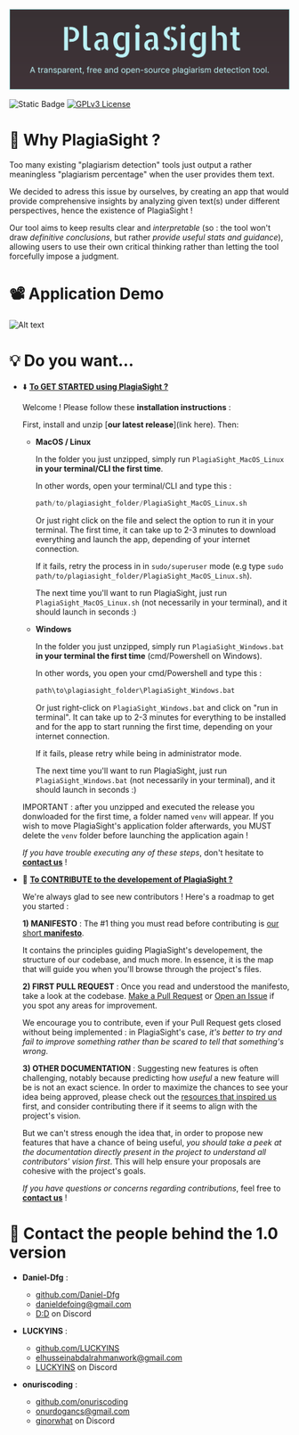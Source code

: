 ![Alt text](/Resources/ExcessFiles/TitleImage.png?raw=true)

![Static Badge](https://img.shields.io/badge/FOSS-white)
[![GPLv3 License](https://img.shields.io/badge/License-GPL%20v3-yellow.svg)](https://opensource.org/licenses/)

# 🤔 Why PlagiaSight ?
Too many existing "plagiarism detection" tools just output a rather meaningless "plagiarism percentage" when the user provides them text.

We decided to adress this issue by ourselves, by creating an app that would provide comprehensive insights by analyzing given text(s) under different perspectives, hence the existence of PlagiaSight !

Our tool aims to keep results clear and *interpretable* (so : the tool won't draw *definitive conclusions*, but rather *provide useful stats and guidance*), allowing users to use their own critical thinking rather than letting the tool forcefully impose a judgment.




# 📽️ Application Demo
![Alt text](/Resources/ExcessFiles/Demo.gif?raw=true)




# 💡 Do you want...
- ⬇️	<ins>**To GET STARTED using PlagiaSight ?**	</ins>
<ul>

Welcome ! Please follow these **installation instructions** :

First, install and unzip [**our latest release**](link here). Then:

- **MacOS / Linux**


    In the folder you just unzipped, simply run `PlagiaSight_MacOS_Linux` **in your terminal/CLI the first time**.


    In other words, open your terminal/CLI and type this :
    ```py
    path/to/plagiasight_folder/PlagiaSight_MacOS_Linux.sh
    ```
    Or just right click on the file and select the option to run it in your terminal. The first time, it can take up to 2-3 minutes to download everything and launch the app, depending of your internet connection.

    If it fails, retry the process in in `sudo/superuser` mode (e.g type `sudo path/to/plagiasight_folder/PlagiaSight_MacOS_Linux.sh`).


    The next time you'll want to run PlagiaSight, just run `PlagiaSight_MacOS_Linux.sh` (not necessarily in your terminal), and it should launch in seconds :)



- **Windows**

    In the folder you just unzipped, simply run `PlagiaSight_Windows.bat` **in your terminal the first time** (cmd/Powershell on Windows).


    In other words, you open your cmd/Powershell and type this :

    ```py
    path\to\plagiasight_folder\PlagiaSight_Windows.bat
    ```
    Or just right-click on `PlagiaSight_Windows.bat` and click on "run in terminal". It can take up to 2-3 minutes for everything to be installed and for the app to start running the first time, depending on your internet connection.


    If it fails, please retry while being in administrator mode.


    The next time you'll want to run PlagiaSight, just run `PlagiaSight_Windows.bat` (not necessarily in your terminal), and it should launch in seconds :)


IMPORTANT : after you unzipped and executed the release you donwloaded for the first time, a folder named `venv` will appear. If you wish to move PlagiaSight's application folder afterwards, you MUST delete the `venv` folder before launching the application again !


*If you have trouble executing any of these steps*, don't hesitate to [**contact us**](https://github.com/Daniel-Dfg/PlagiaSight/blob/main/README.md#contact-the-people-behind-the-10-version) !




</ul>



- 🤝 <ins>**To CONTRIBUTE to the developement of PlagiaSight ?**	</ins>
<ul>

We're always glad to see new contributors ! Here's a roadmap to get you started :


**1) MANIFESTO** : The #1 thing you must read before contributing is [our short **manifesto**](https://github.com/Daniel-Dfg/PlagiaSight/blob/main/Resources/Manifesto/A%20Manifesto%20for%20PlagiaSight.md).


It contains the principles guiding PlagiaSight's developement, the structure of our codebase, and much more. In essence, it is the map that will guide you when you'll browse through the project's files.



**2) FIRST PULL REQUEST** : Once you read and understood the manifesto, take a look at the codebase. [Make a Pull Request](https://github.com/Daniel-Dfg/PlagiaSight/pulls) or [Open an Issue](https://github.com/Daniel-Dfg/PlagiaSight/issues) if you spot any areas for improvement.


We encourage you to contribute, even if your Pull Request gets closed without being implemented : in PlagiaSight's case, *it's better to try and fail to improve something rather than be scared to tell that something's wrong*.



**3) OTHER DOCUMENTATION** : Suggesting new features is often challenging, notably because predicting how *useful* a new feature will be is not an exact science. In order to maximize the chances to see your idea being approved, please check out the [resources that inspired us](https://github.com/Daniel-Dfg/PlagiaSight/tree/main/Resources/Learning%20Material) first, and consider contributing there if it seems to align with the project's vision.


But we can't stress enough the idea that, in order to propose new features that have a chance of being useful, *you should take a peek at the documentation directly present in the project to understand all contributors' vision first*. This will help ensure your proposals are cohesive with the project's goals.



*If you have questions or concerns regarding contributions*, feel free to [**contact us**](https://github.com/Daniel-Dfg/PlagiaSight/blob/main/README.md#contact-the-people-behind-the-10-version) !

</ul>


# 💬 Contact the people behind the 1.0 version

* **Daniel-Dfg** :
  * [github.com/Daniel-Dfg](https://github.com/Daniel-Dfg)
  * [danieldefoing@gmail.com](mailto:danieldefoing@gmail.com)
  * [D:D](https://discord.com/users/720963652286414909) on Discord


* **LUCKYINS** :
  * [github.com/LUCKYINS](https://github.com/LUCKYINS)
  * [elhusseinabdalrahmanwork@gmail.com](mailto:elhusseinabdalrahmanwork@gmail.com)
  * [LUCKYINS](https://discord.com/users/721008804300455978) on Discord


* **onuriscoding** :
  * [github.com/onuriscoding](https://github.com/onuriscoding)
  * [onurdogancs@gmail.com](mailto:onurdogancs@gmail.com)
  * [ginorwhat](https://discord.com/users/332553376707510272) on Discord
